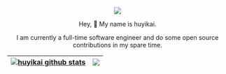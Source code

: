<div align="center">
  <div>
    <img src="https://readme-typing-svg.demolab.com/?font=monospace+Fira+Code&pause=1000&width=432&height=80&multiline=true&duration=1500&center=true&size=20&lines=If you're not worried, you should be;If you're worried, you needn't be" />
  </div>
  
  Hey, 👋 My name is huyikai.
  
  I am currently a full-time software engineer and do some open source contributions in my spare time.
  
  | <a href="https://github.com/anuraghazra/github-readme-stats"><img align="center" src="https://github-readme-stats.vercel.app/api?username=huyikai&show_icons=true&theme=buefy&hide_border=true" alt="huyikai github stats" /></a> | <a href="https://github.com/anuraghazra/github-readme-stats"><img align="center" src="https://github-readme-stats.vercel.app/api/top-langs/?username=huyikai&layout=compact&theme=buefy&hide_border=true" /></a> |
  | ------------- | ------------- |
</div>
